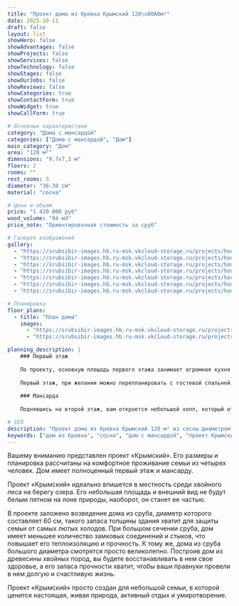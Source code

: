 ```yaml
---
title: "Проект дома из бревна Крымский 120\u00A0м²"
date: 2025-10-11
draft: false
layout: list
showHero: false
showAdvantages: false
showProjects: false
showServices: false
showTechnology: false
showStages: false
showOurJobs: false
showReviews: false
showCategories: true
showContactForm: true
showWidget: true
showCallForm: true

# Основные характеристики
category: "Дома с мансардой"
categories: ["Дома с мансардой", "Дом"]
main_category: "Дом"
area: "120 м²"
dimensions: "9,7х7,3 м"
floors: 2
rooms: ""
rest_rooms: 3
diameter: "36-38 см"
material: "сосна"

# Цена и объем
price: "1 420 000 руб"
wood_volume: "94 м3"
price_note: "Ориентировочная стоимость за сруб"

# Галерея изображений
gallery:
  - "https://srubsibir-images.hb.ru-msk.vkcloud-storage.ru/projects/houses/krim-120/krim-120-1.jpg"
  - "https://srubsibir-images.hb.ru-msk.vkcloud-storage.ru/projects/houses/krim-120/krim-120-2.jpg"
  - "https://srubsibir-images.hb.ru-msk.vkcloud-storage.ru/projects/houses/krim-120/krim-120-3.jpg"
  - "https://srubsibir-images.hb.ru-msk.vkcloud-storage.ru/projects/houses/krim-120/krim-120-4.jpg"
  - "https://srubsibir-images.hb.ru-msk.vkcloud-storage.ru/projects/houses/krim-120/krim-120-5.jpg"
  - "https://srubsibir-images.hb.ru-msk.vkcloud-storage.ru/projects/houses/krim-120/krim-120-6.jpg"
  - "https://srubsibir-images.hb.ru-msk.vkcloud-storage.ru/projects/houses/krim-120/krim-120-7.jpg"

# Планировка
floor_plans:
  - title: "План дома"
    images:
      - "https://srubsibir-images.hb.ru-msk.vkcloud-storage.ru/projects/houses/krim-120/krim-120-6.jpg"
      - "https://srubsibir-images.hb.ru-msk.vkcloud-storage.ru/projects/houses/krim-120/krim-120-7.jpg"

planning_description: |
    ### Первый этаж
    
    По проекту, основную площадь первого этажа занимает огромная кухня совмещенная с гостиной. Площадь этой комнаты составляет 44 м2, что позволяет не только комфортно разместиться всему семейству перед камином, но и пригласить друзей и близких, разделить мелодичное потрескивание дров за чашкой горячего чая. Площадь санузла составляет 6,5 м2, что даст возможность установить душевую кабину, туалет и раковину, и не ощущать стесненного пространства.
    
    Первый этаж, при желании можно перепланировать с гостевой спальней, что как нельзя лучше подойдет для семьи, в которой гости — правило, а не исключение. Из гостиной открываются двери, ведущие на уютную террасу, защищенную мансардным этажом. Это пространство просто идеально подойдет для вечерних бесед на свежем воздухе.
    
    ### Мансарда
    
    Поднявшись на второй этаж, вам откроется небольшой холл, который открывает двери в три уютные спальни и небольшой санузел. Все комнаты прекрасно освещаются дневным светом, что вносит в повседневную жизнь тепло и радость. Каждая из трех спален имеет прямоугольную форму и площади в 8,5, 12,6 и 10 м2 соответственно. Проектом предусматривается крыша с острым углом, что придает дому более старинный стиль, а при изготовлении из сруба дерева хвойных пород, дом начинает играть новыми красками древней Руси.

# SEO
description: "Проект дома из бревна Крымский 120 м² из сосны диаметром 36-38 см. Дом с мансардой для семьи из четырех человек с тремя спальнями."
keywords: ["дом из бревна", "сосна", "дом с мансардой", "проект Крымский", "120 м²", "загородный дом", "небольшой дом"]
---
```


Вашему вниманию представлен проект «Крымский». Его размеры и планировка рассчитаны на комфортное проживание семьи из четырех человек. Дом имеет полноценный первый этаж и мансарду.

Проект «Крымский» идеально впишется в местность среди хвойного леса на берегу озера. Его небольшая площадь и внешний вид не будут белым пятном на лоне природы, наоборот, он станет ее частью.

В проекте заложено возведение дома из сруба, диаметр которого составляет 60 см, такого запаса толщины здания хватит для защиты семьи от самых лютых холодов. При большом сечении сруба, дом имеет меньшее количество замковых соединений и стыков, что повышает его теплоизоляцию и прочность. К тому же, дома из сруба большого диаметра смотрятся просто великолепно. Построив дом из древесины хвойных пород, вы будете восстанавливать в нем свое здоровье, а его запаса прочности хватит, чтобы ваши правнуки провели в нем долгую и счастливую жизнь.

Проект «Крымский» просто создан для небольшой семьи, в которой ценится настоящая, живая природа, активный отдых и умиротворение.